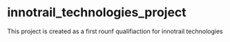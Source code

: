 # innotrail_technologies_project

This project is created as a first rounf qualifiaction for innotrail technologies
